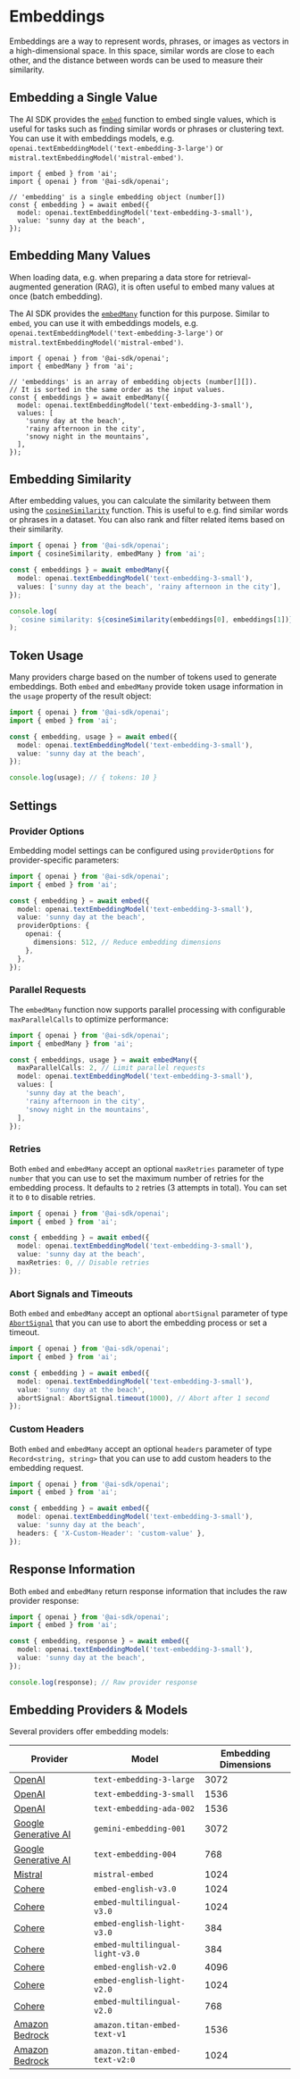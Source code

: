# Embeddings

Embeddings are a way to represent words, phrases, or images as vectors in a high-dimensional space.
In this space, similar words are close to each other, and the distance between words can be used to measure their similarity.

## Embedding a Single Value

The AI SDK provides the [`embed`](../reference/ai-sdk-core/embed.md) function to embed single values, which is useful for tasks such as finding similar words
or phrases or clustering text.
You can use it with embeddings models, e.g. `openai.textEmbeddingModel('text-embedding-3-large')` or `mistral.textEmbeddingModel('mistral-embed')`.

```tsx
import { embed } from 'ai';
import { openai } from '@ai-sdk/openai';

// 'embedding' is a single embedding object (number[])
const { embedding } = await embed({
  model: openai.textEmbeddingModel('text-embedding-3-small'),
  value: 'sunny day at the beach',
});
```

## Embedding Many Values

When loading data, e.g. when preparing a data store for retrieval-augmented generation (RAG),
it is often useful to embed many values at once (batch embedding).

The AI SDK provides the [`embedMany`](../reference/ai-sdk-core/embed-many.md) function for this purpose.
Similar to `embed`, you can use it with embeddings models,
e.g. `openai.textEmbeddingModel('text-embedding-3-large')` or `mistral.textEmbeddingModel('mistral-embed')`.

```tsx
import { openai } from '@ai-sdk/openai';
import { embedMany } from 'ai';

// 'embeddings' is an array of embedding objects (number[][]).
// It is sorted in the same order as the input values.
const { embeddings } = await embedMany({
  model: openai.textEmbeddingModel('text-embedding-3-small'),
  values: [
    'sunny day at the beach',
    'rainy afternoon in the city',
    'snowy night in the mountains',
  ],
});
```

## Embedding Similarity

After embedding values, you can calculate the similarity between them using the [`cosineSimilarity`](../reference/ai-sdk-core/cosine-similarity.md) function.
This is useful to e.g. find similar words or phrases in a dataset.
You can also rank and filter related items based on their similarity.

```ts
import { openai } from '@ai-sdk/openai';
import { cosineSimilarity, embedMany } from 'ai';

const { embeddings } = await embedMany({
  model: openai.textEmbeddingModel('text-embedding-3-small'),
  values: ['sunny day at the beach', 'rainy afternoon in the city'],
});

console.log(
  `cosine similarity: ${cosineSimilarity(embeddings[0], embeddings[1])}`,
);
```

## Token Usage

Many providers charge based on the number of tokens used to generate embeddings.
Both `embed` and `embedMany` provide token usage information in the `usage` property of the result object:

```ts
import { openai } from '@ai-sdk/openai';
import { embed } from 'ai';

const { embedding, usage } = await embed({
  model: openai.textEmbeddingModel('text-embedding-3-small'),
  value: 'sunny day at the beach',
});

console.log(usage); // { tokens: 10 }
```

## Settings

### Provider Options

Embedding model settings can be configured using `providerOptions` for provider-specific parameters:

```ts
import { openai } from '@ai-sdk/openai';
import { embed } from 'ai';

const { embedding } = await embed({
  model: openai.textEmbeddingModel('text-embedding-3-small'),
  value: 'sunny day at the beach',
  providerOptions: {
    openai: {
      dimensions: 512, // Reduce embedding dimensions
    },
  },
});
```

### Parallel Requests

The `embedMany` function now supports parallel processing with configurable `maxParallelCalls` to optimize performance:

```ts
import { openai } from '@ai-sdk/openai';
import { embedMany } from 'ai';

const { embeddings, usage } = await embedMany({
  maxParallelCalls: 2, // Limit parallel requests
  model: openai.textEmbeddingModel('text-embedding-3-small'),
  values: [
    'sunny day at the beach',
    'rainy afternoon in the city',
    'snowy night in the mountains',
  ],
});
```

### Retries

Both `embed` and `embedMany` accept an optional `maxRetries` parameter of type `number`
that you can use to set the maximum number of retries for the embedding process.
It defaults to `2` retries (3 attempts in total). You can set it to `0` to disable retries.

```ts
import { openai } from '@ai-sdk/openai';
import { embed } from 'ai';

const { embedding } = await embed({
  model: openai.textEmbeddingModel('text-embedding-3-small'),
  value: 'sunny day at the beach',
  maxRetries: 0, // Disable retries
});
```

### Abort Signals and Timeouts

Both `embed` and `embedMany` accept an optional `abortSignal` parameter of
type [`AbortSignal`](https://developer.mozilla.org/en-US/docs/Web/API/AbortSignal)
that you can use to abort the embedding process or set a timeout.

```ts
import { openai } from '@ai-sdk/openai';
import { embed } from 'ai';

const { embedding } = await embed({
  model: openai.textEmbeddingModel('text-embedding-3-small'),
  value: 'sunny day at the beach',
  abortSignal: AbortSignal.timeout(1000), // Abort after 1 second
});
```

### Custom Headers

Both `embed` and `embedMany` accept an optional `headers` parameter of type `Record<string, string>`
that you can use to add custom headers to the embedding request.

```ts
import { openai } from '@ai-sdk/openai';
import { embed } from 'ai';

const { embedding } = await embed({
  model: openai.textEmbeddingModel('text-embedding-3-small'),
  value: 'sunny day at the beach',
  headers: { 'X-Custom-Header': 'custom-value' },
});
```

## Response Information

Both `embed` and `embedMany` return response information that includes the raw provider response:

```ts
import { openai } from '@ai-sdk/openai';
import { embed } from 'ai';

const { embedding, response } = await embed({
  model: openai.textEmbeddingModel('text-embedding-3-small'),
  value: 'sunny day at the beach',
});

console.log(response); // Raw provider response
```

## Embedding Providers & Models

Several providers offer embedding models:

| Provider | Model | Embedding Dimensions |
| --- | --- | --- |
| [OpenAI](/providers/ai-sdk-providers/openai#embedding-models) | `text-embedding-3-large` | 3072 |
| [OpenAI](/providers/ai-sdk-providers/openai#embedding-models) | `text-embedding-3-small` | 1536 |
| [OpenAI](/providers/ai-sdk-providers/openai#embedding-models) | `text-embedding-ada-002` | 1536 |
| [Google Generative AI](/providers/ai-sdk-providers/google-generative-ai#embedding-models) | `gemini-embedding-001` | 3072 |
| [Google Generative AI](/providers/ai-sdk-providers/google-generative-ai#embedding-models) | `text-embedding-004` | 768 |
| [Mistral](/providers/ai-sdk-providers/mistral#embedding-models) | `mistral-embed` | 1024 |
| [Cohere](/providers/ai-sdk-providers/cohere#embedding-models) | `embed-english-v3.0` | 1024 |
| [Cohere](/providers/ai-sdk-providers/cohere#embedding-models) | `embed-multilingual-v3.0` | 1024 |
| [Cohere](/providers/ai-sdk-providers/cohere#embedding-models) | `embed-english-light-v3.0` | 384 |
| [Cohere](/providers/ai-sdk-providers/cohere#embedding-models) | `embed-multilingual-light-v3.0` | 384 |
| [Cohere](/providers/ai-sdk-providers/cohere#embedding-models) | `embed-english-v2.0` | 4096 |
| [Cohere](/providers/ai-sdk-providers/cohere#embedding-models) | `embed-english-light-v2.0` | 1024 |
| [Cohere](/providers/ai-sdk-providers/cohere#embedding-models) | `embed-multilingual-v2.0` | 768 |
| [Amazon Bedrock](/providers/ai-sdk-providers/amazon-bedrock#embedding-models) | `amazon.titan-embed-text-v1` | 1536 |
| [Amazon Bedrock](/providers/ai-sdk-providers/amazon-bedrock#embedding-models) | `amazon.titan-embed-text-v2:0` | 1024 |
